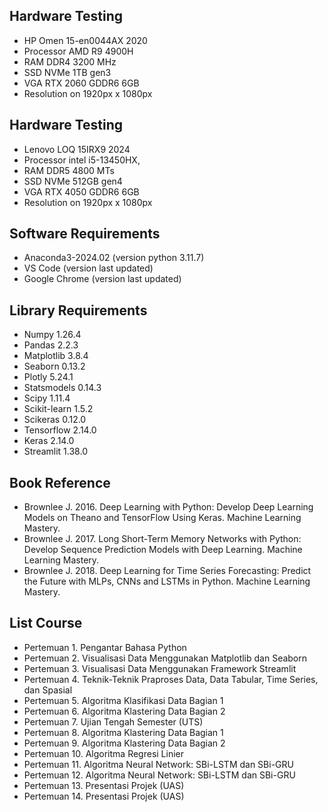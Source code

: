 ## Hardware Testing
- HP Omen 15-en0044AX 2020
- Processor AMD R9 4900H
- RAM DDR4 3200 MHz
- SSD NVMe 1TB gen3
- VGA RTX 2060 GDDR6 6GB
- Resolution on 1920px x 1080px

## Hardware Testing
- Lenovo LOQ 15IRX9 2024
- Processor intel i5-13450HX,
- RAM DDR5 4800 MTs
- SSD NVMe 512GB gen4
- VGA RTX 4050 GDDR6 6GB
- Resolution on 1920px x 1080px

## Software Requirements
- Anaconda3-2024.02 (version python 3.11.7)
- VS Code (version last updated)
- Google Chrome (version last updated)

## Library Requirements
- Numpy 1.26.4
- Pandas 2.2.3
- Matplotlib 3.8.4
- Seaborn 0.13.2
- Plotly 5.24.1
- Statsmodels 0.14.3
- Scipy 1.11.4
- Scikit-learn 1.5.2
- Scikeras 0.12.0
- Tensorflow 2.14.0
- Keras 2.14.0
- Streamlit 1.38.0


## Book Reference
- Brownlee J. 2016. Deep Learning with Python: Develop Deep Learning Models on Theano and TensorFlow Using Keras. Machine Learning Mastery.
- Brownlee J. 2017. Long Short-Term Memory Networks with Python: Develop Sequence Prediction Models with Deep Learning. Machine Learning Mastery.
- Brownlee J. 2018. Deep Learning for Time Series Forecasting: Predict the Future with MLPs, CNNs and LSTMs in Python. Machine Learning Mastery.

## List Course
- Pertemuan 1. Pengantar Bahasa Python
- Pertemuan 2. Visualisasi Data Menggunakan Matplotlib dan Seaborn
- Pertemuan 3. Visualisasi Data Menggunakan Framework Streamlit
- Pertemuan 4. Teknik-Teknik Praproses Data, Data Tabular, Time Series, dan Spasial
- Pertemuan 5. Algoritma Klasifikasi Data Bagian 1
- Pertemuan 6. Algoritma Klastering Data Bagian 2
- Pertemuan 7. Ujian Tengah Semester (UTS)
- Pertemuan 8. Algoritma Klastering Data Bagian 1
- Pertemuan 9. Algoritma Klastering Data Bagian 2
- Pertemuan 10. Algoritma Regresi Linier
- Pertemuan 11. Algoritma Neural Network: SBi-LSTM dan SBi-GRU
- Pertemuan 12. Algoritma Neural Network: SBi-LSTM dan SBi-GRU
- Pertemuan 13. Presentasi Projek (UAS)
- Pertemuan 14. Presentasi Projek (UAS)

